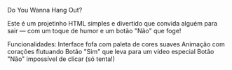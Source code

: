 Do You Wanna Hang Out?

Este é um projetinho HTML simples e divertido que convida alguém para sair — com um toque de humor e um botão "Não" que foge! 

Funcionalidades:
Interface fofa com paleta de cores suaves 
Animação com corações flutuando 
Botão "Sim" que leva para um vídeo especial 
Botão "Não" impossível de clicar (só tenta!) 
